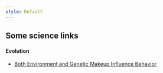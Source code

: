 ```yaml
---
style: Default
---
```


## Some science links



#### Evolution

- [Both Environment and Genetic Makeup Influence Behavior](http://www.nature.com/scitable/knowledge/library/both-environment-and-genetic-makeup-influence-behavior-13907840)
